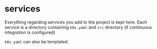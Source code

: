 # services

Everything regarding services you add to the project is kept here. Each service is a directory containing `k8s.yaml` and `src` directory (if continuous integration is configured)

`k8s.yaml` can also be templated.
